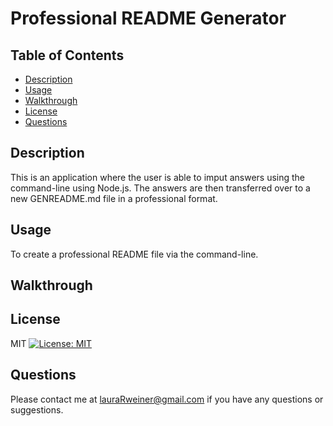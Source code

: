 
# Professional README Generator

## Table of Contents
- [Description](#Description)
- [Usage](#Usage)
- [Walkthrough](#Walkthrough)
- [License](#License)
- [Questions](#Questions)

## Description
This is an application where the user is able to imput answers using the command-line using Node.js. The answers are then transferred over to a new GENREADME.md file in a professional format.

## Usage
To create a professional README file via the command-line.


## Walkthrough


## License
MIT [![License: MIT](https://img.shields.io/badge/License-MIT-yellow.svg)](https://opensource.org/licenses/MIT)

## Questions
Please contact me at lauraRweiner@gmail.com if you have any questions or suggestions.
      